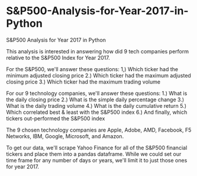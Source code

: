 # S&P500-Analysis-for-Year-2017-in-Python
S&amp;P500 Analysis for Year 2017 in Python

This analysis is interested in answering how did 9 tech companies perform relative to the S&P500 Index for Year 2017.

For the S&P500, we'll answer these questions:
1,) Which ticker had the minimum adjusted closing price
2.) Which ticker had the maximum adjusted closing price
3.) Which ticker had the maximum trading volume

For our 9 technology companies, we'll answer these questions:
1.) What is the daily closing price
2.) What is the simple daily percentage change
3.) What is the daily trading volume
4.) What is the daily cumulative return
5.) Which correlated best & least with the S&P500 index
6.) And finally, which tickers out-performed the S&P500 index

The 9 chosen technology companies are Apple, Adobe, AMD, Facebook, F5 Networks, IBM, Google, Microsoft, and Amazon.

To get our data, we'll scrape Yahoo Finance for all of the S&P500 financial tickers and place them into a pandas dataframe. While we could set our time frame for any number of days or years, we'll limit it to just those ones for year 2017.
